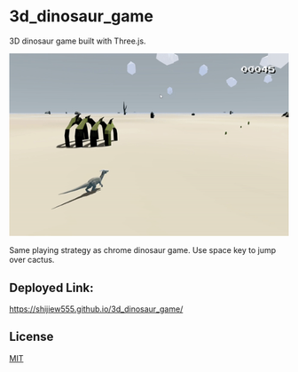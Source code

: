 # 3d_dinosaur_game
3D dinosaur game built with Three.js.

<p1 align="center">
  <div align="center">
    <a href="https://shijiew555.github.io/3d_dinosaur_game" target="_blank"><img width="636" src="demo.gif" alt="chrome-dino"></a>
  </div>
</p1>


Same playing strategy as chrome dinosaur game. Use space key to jump over cactus.

## Deployed Link: 
https://shijiew555.github.io/3d_dinosaur_game/


## License

[MIT](license)
